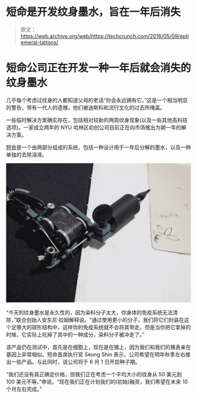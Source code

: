 # 短命是开发纹身墨水，旨在一年后消失 

> 原文：<https://web.archive.org/web/https://techcrunch.com/2016/05/09/ephemeral-tattoos/>

# 短命公司正在开发一种一年后就会消失的纹身墨水

几乎每个考虑过纹身的人都知道父母的老话“你会永远拥有它。”这是一个相当明显的警告，带有一代人的遗憾，他们被迪斯科和流行文化的过去所掩盖。

一些临时解决方案确实存在，包括相对较新的两周纹身现象(以及一些其他高科技选项)。一家成立两年的 NYU 哈林区初创公司目前正在向市场推出为期一年的解决方案。

[短命](https://web.archive.org/web/20230203055226/http://www.ephemeraltattoos.com/)是一个由两部分组成的系统，包括一种设计用于一年后分解的墨水，以及一种单独的去除溶液。

![Ephemeral](img/79a60770f4c373c814377a024e233045.png)

“今天的纹身墨水是永久性的，因为染料分子太大，你身体的免疫系统无法清除，”联合创始人安东尼·拉姆解释说。“通过使用更小的分子，我们将它们封装在这个足够大的球形结构中，这样你的免疫系统就不会将其带走。但是当你把它拿掉的时候，它实际上吃掉了其中的一种成分，染料分子被冲走了。”

该产品仍在测试中，首先是在细胞上，现在是在猪上，因为我们和我们的猪表亲在基因上非常相似。短命首席执行官 Seung Shin 表示，公司希望在明年秋季左右推出一些产品。与此同时，该公司将于 6 月 1 日开启种子期。

“我们还没有真正确定价格，但我们正在考虑一个平均大小的纹身从 50 美元到 100 美元不等，”申说。“现在我们正在计划我们的(初始)融资，我们希望在未来 10 个月左右完成。”